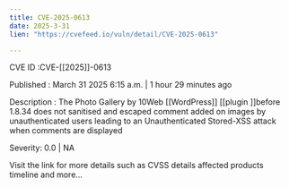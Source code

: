```yaml
---
title: CVE-2025-0613
date: 2025-3-31
lien: "https://cvefeed.io/vuln/detail/CVE-2025-0613"

---
```


CVE ID :CVE-[[2025]]-0613

Published :  March 31
2025
6:15 a.m. | 1 hour
29 minutes ago

Description : The Photo Gallery by 10Web  [[WordPress]] [[plugin ]]before 1.8.34 does not sanitised and escaped comment added on images by unauthenticated users
leading to an Unauthenticated Stored-XSS attack when comments are displayed

Severity: 0.0 | NA

Visit the link for more details
such as CVSS details
affected products
timeline
and more...
